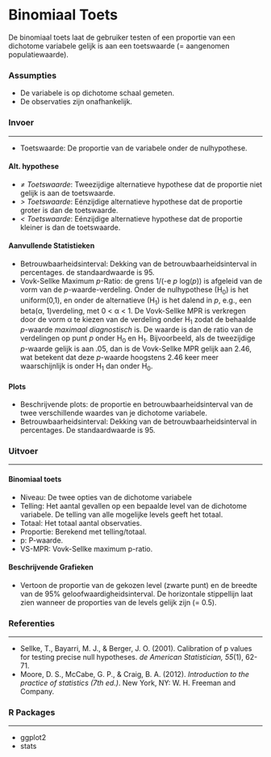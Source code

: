 Binomiaal Toets
====
De binomiaal toets laat de gebruiker testen of een proportie van een dichotome variabele gelijk is aan een toetswaarde (= aangenomen populatiewaarde).

### Assumpties
- De variabele is op dichotome schaal gemeten.
- De observaties zijn onafhankelijk.

### Invoer 
----
- Toetswaarde: De proportie van de variabele onder de nulhypothese.

#### Alt. hypothese
- *&ne; Toetswaarde*: Tweezijdige alternatieve hypothese dat de proportie niet gelijk is aan de toetswaarde.
- *&gt; Toetswaarde*: Eénzijdige alternatieve hypothese dat de proportie groter is dan de toetswaarde.
- *&lt; Toetswaarde*: Eénzijdige alternatieve hypothese dat de proportie kleiner is dan de toetswaarde.

#### Aanvullende Statistieken
- Betrouwbaarheidsinterval: Dekking van de betrouwbaarheidsinterval in percentages. de standaardwaarde is 95.
- Vovk-Sellke Maximum *p*-Ratio: de grens 1/(-e *p* log(*p*)) is afgeleid van de vorm van de *p*-waarde-verdeling. Onder de nulhypothese (H<sub>0</sub>) is het uniform(0,1), en onder de alternatieve (H<sub>1</sub>) is het dalend in *p*, e.g., een beta(&#945;, 1)verdeling, met 0 < &#945; < 1. De Vovk-Sellke MPR is verkregen door de vorm &#945; te kiezen van de verdeling onder H<sub>1</sub> zodat de behaalde *p*-waarde *maximaal diagnostisch* is. De waarde is dan de ratio van de verdelingen op punt *p* onder H<sub>0</sub> en H<sub>1</sub>.
Bijvoorbeeld, als de tweezijdige *p*-waarde gelijk is aan .05, dan is de Vovk-Sellke MPR gelijk aan 2.46, wat betekent dat deze *p*-waarde hoogstens 2.46 keer meer waarschijnlijk is onder H<sub>1</sub> dan onder H<sub>0</sub>.

#### Plots
- Beschrijvende plots: de proportie en betrouwbaarheidsinterval van de twee verschillende waardes van je dichotome variabele.
- Betrouwbaarheidsinterval: Dekking van de betrouwbaarheidsinterval in percentages. De standaardwaarde is 95.
 
### Uitvoer
-----------
#### Binomiaal toets
- Niveau: De twee opties van de dichotome variabele
- Telling: Het aantal gevallen op een bepaalde level van de dichotome variabele. De telling van alle mogelijke levels geeft het totaal.
- Totaal: Het totaal aantal observaties.
- Proportie: Berekend met telling/totaal.
- p: P-waarde.
- VS-MPR: Vovk-Sellke maximum p-ratio.

#### Beschrijvende Grafieken
- Vertoon de proportie van de gekozen level (zwarte punt) en de breedte van de 95% geloofwaardigheidsinterval. De horizontale stippellijn laat zien wanneer de proporties van de levels gelijk zijn (= 0.5).

### Referenties
---
- Sellke, T., Bayarri, M. J., & Berger, J. O. (2001). Calibration of p values for testing precise null hypotheses. *de American Statistician, 55*(1), 62-71.
- Moore, D. S., McCabe, G. P., & Craig, B. A. (2012). *Introduction to the practice of statistics (7th ed.)*. New York, NY: W. H. Freeman and Company.

### R Packages
---
- ggplot2
- stats
